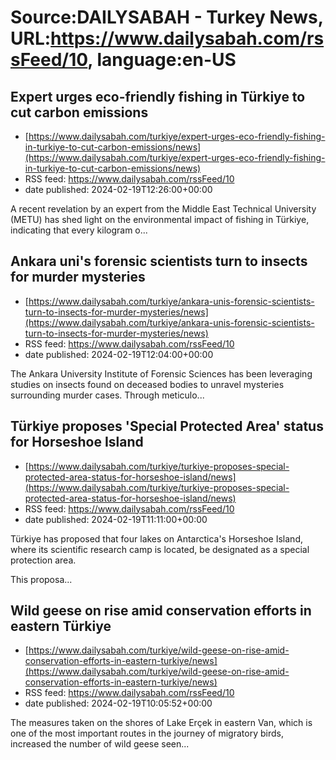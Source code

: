 # Source:DAILYSABAH - Turkey News, URL:https://www.dailysabah.com/rssFeed/10, language:en-US

## Expert urges eco-friendly fishing in Türkiye to cut carbon emissions
 - [https://www.dailysabah.com/turkiye/expert-urges-eco-friendly-fishing-in-turkiye-to-cut-carbon-emissions/news](https://www.dailysabah.com/turkiye/expert-urges-eco-friendly-fishing-in-turkiye-to-cut-carbon-emissions/news)
 - RSS feed: https://www.dailysabah.com/rssFeed/10
 - date published: 2024-02-19T12:26:00+00:00

A recent revelation by an expert from the Middle East Technical University (METU) has shed light on the environmental impact of fishing in Türkiye, indicating that every kilogram o...

## Ankara uni's forensic scientists turn to insects for murder mysteries
 - [https://www.dailysabah.com/turkiye/ankara-unis-forensic-scientists-turn-to-insects-for-murder-mysteries/news](https://www.dailysabah.com/turkiye/ankara-unis-forensic-scientists-turn-to-insects-for-murder-mysteries/news)
 - RSS feed: https://www.dailysabah.com/rssFeed/10
 - date published: 2024-02-19T12:04:00+00:00

The Ankara University Institute of Forensic Sciences has been leveraging studies on insects found on deceased bodies to unravel mysteries surrounding murder cases. Through meticulo...

## Türkiye proposes 'Special Protected Area' status for Horseshoe Island
 - [https://www.dailysabah.com/turkiye/turkiye-proposes-special-protected-area-status-for-horseshoe-island/news](https://www.dailysabah.com/turkiye/turkiye-proposes-special-protected-area-status-for-horseshoe-island/news)
 - RSS feed: https://www.dailysabah.com/rssFeed/10
 - date published: 2024-02-19T11:11:00+00:00

Türkiye has proposed that four lakes on Antarctica's Horseshoe Island, where its scientific research camp is located, be designated as a special protection area.

This proposa...

## Wild geese on rise amid conservation efforts in eastern Türkiye
 - [https://www.dailysabah.com/turkiye/wild-geese-on-rise-amid-conservation-efforts-in-eastern-turkiye/news](https://www.dailysabah.com/turkiye/wild-geese-on-rise-amid-conservation-efforts-in-eastern-turkiye/news)
 - RSS feed: https://www.dailysabah.com/rssFeed/10
 - date published: 2024-02-19T10:05:52+00:00

The measures taken on the shores of Lake Erçek in eastern Van, which is one of the most important routes in the journey of migratory birds, increased the number of wild geese seen...

